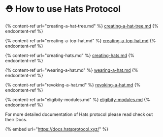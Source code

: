 # ⛑ How to use Hats Protocol



{% content-ref url="creating-a-hat-tree.md" %}
[creating-a-hat-tree.md](creating-a-hat-tree.md)
{% endcontent-ref %}

{% content-ref url="creating-a-top-hat.md" %}
[creating-a-top-hat.md](creating-a-top-hat.md)
{% endcontent-ref %}

{% content-ref url="creating-hats.md" %}
[creating-hats.md](creating-hats.md)
{% endcontent-ref %}

{% content-ref url="wearing-a-hat.md" %}
[wearing-a-hat.md](wearing-a-hat.md)
{% endcontent-ref %}

{% content-ref url="revoking-a-hat.md" %}
[revoking-a-hat.md](revoking-a-hat.md)
{% endcontent-ref %}

{% content-ref url="eligibity-modules.md" %}
[eligibity-modules.md](eligibity-modules.md)
{% endcontent-ref %}

For more detailed documentation of Hats protocol please read check out their Docs.

{% embed url="https://docs.hatsprotocol.xyz/" %}
